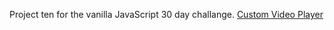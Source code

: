 Project ten for the vanilla JavaScript 30 day challange. [Custom Video Player](https://elreyb.github.io/Custom-Video-Player/)
